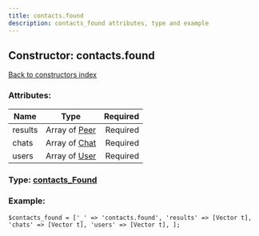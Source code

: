 ```yaml
---
title: contacts.found
description: contacts_found attributes, type and example
---
```

## Constructor: contacts.found  
[Back to constructors index](index.md)



### Attributes:

| Name     |    Type       | Required |
|----------|:-------------:|---------:|
|results|Array of [Peer](../types/Peer.md) | Required|
|chats|Array of [Chat](../types/Chat.md) | Required|
|users|Array of [User](../types/User.md) | Required|



### Type: [contacts\_Found](../types/contacts_Found.md)


### Example:

```
$contacts_found = ['_' => 'contacts.found', 'results' => [Vector t], 'chats' => [Vector t], 'users' => [Vector t], ];
```  

